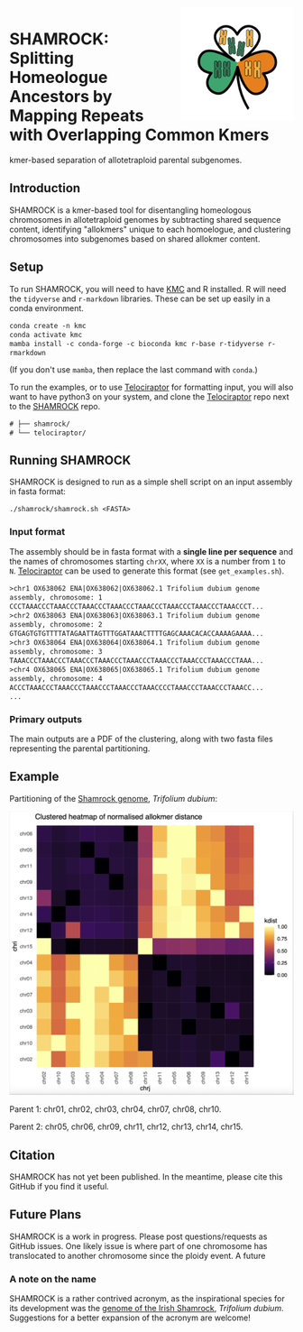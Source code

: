 <img src="shamrock-logo.png" align="right" width="200" style="margin-left: 15px;">

# SHAMROCK: Splitting Homeologue Ancestors by Mapping Repeats with Overlapping Common Kmers

kmer-based separation of allotetraploid parental subgenomes.

## Introduction

SHAMROCK is a kmer-based tool for disentangling homeologous chromosomes in allotetraploid genomes by subtracting shared sequence content, 
identifying "allokmers" unique to each homoelogue, and clustering chromosomes into subgenomes based on shared allokmer content.


## Setup

To run SHAMROCK, you will need to have [KMC](https://github.com/refresh-bio/KMC) and R installed.
R will need the `tidyverse` and `r-markdown` libraries. These can be set up easily in a conda environment.

```
conda create -n kmc 
conda activate kmc
mamba install -c conda-forge -c bioconda kmc r-base r-tidyverse r-rmarkdown
```

(If you don't use `mamba`, then replace the last command with `conda`.)

To run the examples, or to use [Telociraptor](https://github.com/slimsuite/telociraptor) for formatting input, you will also want to have
python3 on your system, and clone the [Telociraptor](https://github.com/slimsuite/telociraptor) repo next to the 
[SHAMROCK](https://github.com/slimsuite/shamrock) repo.

```
# ├── shamrock/
# └── telociraptor/
```

## Running SHAMROCK

SHAMROCK is designed to run as a simple shell script on an input assembly in fasta format:

```
./shamrock/shamrock.sh <FASTA>
```

### Input format

The assembly should be in fasta format with a **single line per sequence** and the names of chromosomes starting `chrXX`,
where `XX` is a number from `1` to `N`. [Telociraptor](https://github.com/slimsuite/telociraptor) can be used to generate this format (see `get_examples.sh`).

```
>chr1 OX638062 ENA|OX638062|OX638062.1 Trifolium dubium genome assembly, chromosome: 1
CCCTAAACCCTAAACCCTAAACCCTAAACCCTAAACCCTAAACCCTAAACCCTAAACCCT...
>chr2 OX638063 ENA|OX638063|OX638063.1 Trifolium dubium genome assembly, chromosome: 2
GTGAGTGTGTTTTATAGAATTAGTTTGGATAAACTTTTGAGCAAACACACCAAAAGAAAA...
>chr3 OX638064 ENA|OX638064|OX638064.1 Trifolium dubium genome assembly, chromosome: 3
TAAACCCTAAACCCTAAACCCTAAACCCTAAACCCTAAACCCTAAACCCTAAACCCTAAA...
>chr4 OX638065 ENA|OX638065|OX638065.1 Trifolium dubium genome assembly, chromosome: 4
ACCCTAAACCCTAAACCCTAAACCCTAAACCCTAAACCCCTAAACCCTAAACCCTAAACC...
...
```

### Primary outputs

The main outputs are a PDF of the clustering, along with two fasta files representing the parental partitioning.

## Example

Partitioning of the [Shamrock genome](https://pmc.ncbi.nlm.nih.gov/articles/PMC11384199/), _Trifolium dubium_:

![Shamrock partitioning](example/drTriDubi3.shamrock.png)

Parent 1: chr01, chr02, chr03, chr04, chr07, chr08, chr10.

Parent 2: chr05, chr06, chr09, chr11, chr12, chr13, chr14, chr15.


## Citation

SHAMROCK has not yet been published. In the meantime, please cite this GitHub if you find it useful.

## Future Plans

SHAMROCK is a work in progress. Please post questions/requests as GitHub issues. One likely issue is where part of one chromosome has translocated to another 
chromosome since the ploidy event. A future

### A note on the name

SHAMROCK is a rather contrived acronym, as the inspirational species for its development was the 
[genome of the Irish Shamrock](https://pmc.ncbi.nlm.nih.gov/articles/PMC11384199/), _Trifolium dubium_.
Suggestions for a better expansion of the acronym are welcome!



